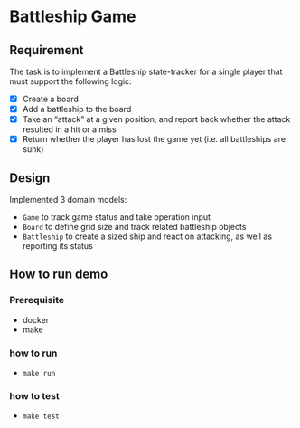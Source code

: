# Battleship Game

## Requirement

The task is to implement a Battleship state-tracker for a single player that must support the following logic:
- [x] Create a board
- [x] Add a battleship to the board
- [x] Take an “attack” at a given position, and report back whether the attack resulted in a hit or a miss
- [x] Return whether the player has lost the game yet (i.e. all battleships are sunk)

## Design

Implemented 3 domain models:
- `Game` to track game status and take operation input
- `Board` to define grid size and track related battleship objects
- `Battleship` to create a sized ship and react on attacking, as well as reporting its status

## How to run demo

### Prerequisite
- docker
- make

### how to run
- `make run`

### how to test
- `make test`


